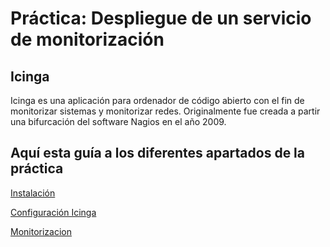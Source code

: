 # Práctica: Despliegue de un servicio de monitorización
## Icinga
Icinga es una aplicación para ordenador de código abierto con el fin de monitorizar sistemas y monitorizar redes. Originalmente fue creada a partir una bifurcación del software Nagios en el año 2009.​​​
## Aquí esta guía a los diferentes apartados de la práctica

[Instalación](instalacion.md)

[Configuración Icinga](configuracion.md)

[Monitorizacion](monitorizacion.md)